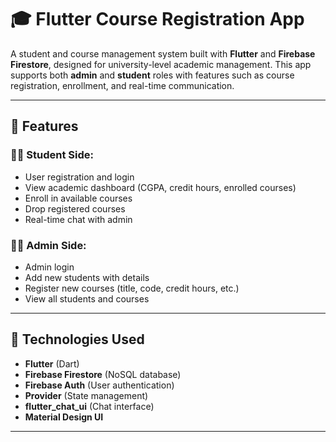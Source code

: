 # 🎓 Flutter Course Registration App

A student and course management system built with **Flutter** and **Firebase Firestore**, designed for university-level academic management. This app supports both **admin** and **student** roles with features such as course registration, enrollment, and real-time communication.

---

## 🚀 Features

### 👩‍🎓 Student Side:
- User registration and login
- View academic dashboard (CGPA, credit hours, enrolled courses)
- Enroll in available courses
- Drop registered courses
- Real-time chat with admin

### 👨‍💼 Admin Side:
- Admin login
- Add new students with details
- Register new courses (title, code, credit hours, etc.)
- View all students and courses

---

## 🧩 Technologies Used

- **Flutter** (Dart)
- **Firebase Firestore** (NoSQL database)
- **Firebase Auth** (User authentication)
- **Provider** (State management)
- **flutter_chat_ui** (Chat interface)
- **Material Design UI**

---


